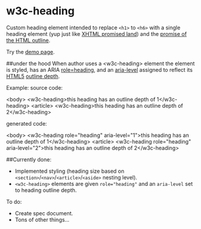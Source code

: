 w3c-heading
============

Custom heading element intended to replace `<h1>` to `<h6>` with a single heading element (yup just like [XHTML <h> promised land](http://www.w3.org/TR/xhtml2/mod-structural.html#sec_8.5.)) and the [promise of the HTML outline](http://blog.paciellogroup.com/2013/10/html5-document-outline/).

Try the [demo page](http://thepaciellogroup.github.io/w3c-heading/).

##under the hood
When author uses a &lt;w3c-heading> element the element is styled, has an ARIA [role=heading](http://www.w3.org/TR/wai-aria/roles#heading), and an [aria-level](http://www.w3.org/TR/wai-aria/states_and_properties#aria-level) assigned to reflect its [HTML5](http://www.w3.org/html/wg/drafts/html/master/) [outline depth](http://www.w3.org/html/wg/drafts/html/master/sections.html#outline-depth).

Example:
source code:

&lt;body>
&lt;w3c-heading>this heading has an outline depth of 1&lt;/w3c-heading>
 &lt;article>
  &lt;w3c-heading>this heading has an outline depth of 2&lt;/w3c-heading>

generated code:

&lt;body>
&lt;w3c-heading role="heading" aria-level="1">this heading has an outline depth of 1&lt;/w3c-heading>
 &lt;article>
  &lt;w3c-heading role="heading" aria-level="2">this heading has an outline depth of 2&lt;/w3c-heading>


##Currently done:

* Implemented styling (heading size based on `<section>`/`<nav>`/`<article>`/`<aside>` nesting level).
* `<w3c-heading>` elements are given `role="heading"` and an `aria-level` set to heading outline depth.

To do:

* Create spec document.
* Tons of other things...
